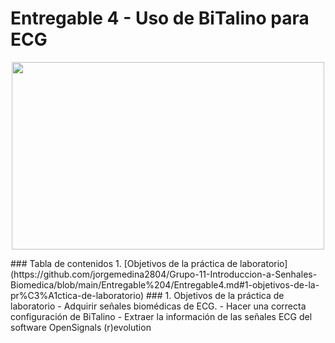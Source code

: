 # Entregable 4 - Uso de BiTalino para ECG
<p align="center">
     <img width="500" height="300" src="<iframe src='//gifs.com/embed/cardiac-conduction-system-and-understanding-ecg-animation-ygdjzV' frameborder='0' scrolling='no' width='480px' height='270px' style='-webkit-backface-visibility: hidden;-webkit-transform: scale(1);' ></iframe>">
</p>
### Tabla de contenidos
1. [Objetivos de la práctica de laboratorio](https://github.com/jorgemedina2804/Grupo-11-Introduccion-a-Senhales-Biomedica/blob/main/Entregable%204/Entregable4.md#1-objetivos-de-la-pr%C3%A1ctica-de-laboratorio)
### 1. Objetivos de la práctica de laboratorio
- Adquirir señales biomédicas de ECG.
- Hacer una correcta configuración de BiTalino
- Extraer la información de las señales ECG del software OpenSignals (r)evolution
